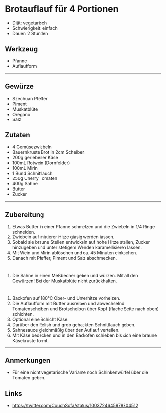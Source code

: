 Brotauflauf für 4 Portionen
=====================

* Diät: vegetarisch
* Schwierigkeit: einfach
* Dauer: 2 Stunden

Werkzeug
--------

* Pfanne
* Auflaufform

***

Gewürze
-------

* Szechuan Pfeffer
* Piment
* Muskatblüte
* Oregano
* Salz

Zutaten
-------

* 4 Gemüsezwiebeln
* Bauernkruste Brot in 2cm Scheiben
* 200g geriebener Käse
* 100mL Rotwein (Dornfelder)
* 100mL Mirin
* 1 Bund Schnittlauch
* 250g Cherry Tomaten
* 400g Sahne
* Butter
* Zucker

***

Zubereitung
-----------

1. Etwas Butter in einer Pfanne schmelzen und die Zwiebeln in 1/4 Ringe schneiden.
2. Zwiebeln auf mittlerer Hitze glasig werden lassen.
3. Sobald sie braune Stellen entwickeln auf hohe Hitze stellen, Zucker hinzugeben und unter stetigem Wenden karamellisieren lassen.
4. Mit Wein und Mirin ablöschen und ca. 45 Minuten einkochen.
5. Danach mit Pfeffer, Piment und Salz abschmecken.

#

1. Die Sahne in einen Meßbecher geben und würzen. Mit all den Gewürzen! Bei der Muskatblüte nicht zurückhalten.

#

1. Backofen auf 180°C Ober- und Unterhitze vorheizen.
2. Die Auflaufform mit Butter ausreiben und abwechselnd Tomatenscheiben und Brotscheiben über Kopf (flache Seite nach oben) schichten. 
3. Optional eine Schicht Käse.
4. Darüber den Relish und grob gehackten Schnittlauch geben.
5. Sahnesauce gleichmäßig über den Auflauf verteilen.
6. Mit Käse bedecken und in den Backofen schieben bis sich eine braune Käsekruste formt. 


***

Anmerkungen
-----------

* Für eine nicht vegetarische Variante noch Schinkenwürfel über die Tomaten geben. 

Links
-----------
* https://twitter.com/CouchSofa/status/1003724645978304512